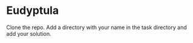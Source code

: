 Eudyptula
=========


Clone the repo. Add a directory with your name in the task directory and add your solution.
